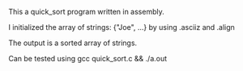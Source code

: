 This a quick_sort program written in assembly.

I initialized the array of strings: {"Joe", ...} by using .asciiz and .align 

The output is a sorted array of strings.

Can be tested using
gcc quick_sort.c && ./a.out

